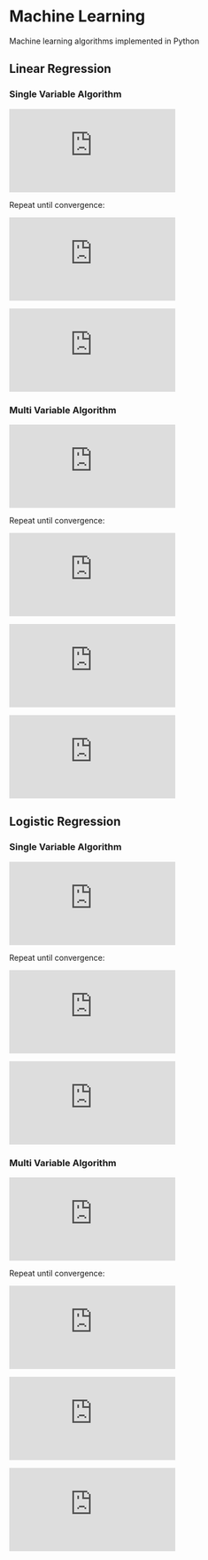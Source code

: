 # Machine Learning
Machine learning algorithms implemented in Python

## Linear Regression



### Single Variable Algorithm

![formula](http://latex.codecogs.com/svg.latex?h_%5Ctheta%28x%29%3D%5Ctheta_0%2B%5Ctheta_1x)

Repeat until convergence:

![formula](http://latex.codecogs.com/svg.latex?%5Ctheta_0%3D%5Ctheta_0-%5Cfrac%7B%5Calpha%7D%7Bm%7D%5Csum_%7Bi%3D1%7D%5E%7Bm%7D%28h_%5Ctheta%28x_i%29-y_i%29)

![formula](http://latex.codecogs.com/svg.latex?%5Ctheta_1%3D%5Ctheta_1-%5Cfrac%7B%5Calpha%7D%7Bm%7D%5Csum_%7Bi%3D1%7D%5E%7Bm%7D%28h_%5Ctheta%28x_i%29-y_i%29x_i)

### Multi Variable Algorithm

![formula](http://latex.codecogs.com/svg.latex?h_%5Ctheta%28x%2Cy%29%3D%5Ctheta_0%2B%5Ctheta_1x%2B%5Ctheta_2y)

Repeat until convergence:

![formula](http://latex.codecogs.com/svg.latex?%5Ctheta_0%3D%5Ctheta_0-%5Cfrac%7B%5Calpha%7D%7Bm%7D%5Csum_%7Bi%3D1%7D%5E%7Bm%7D%28h_%5Ctheta%28x_i%2Cy_i%29-z_i%29)

![formula](http://latex.codecogs.com/svg.latex?%5Ctheta_1%3D%5Ctheta_1-%5Cfrac%7B%5Calpha%7D%7Bm%7D%5Csum_%7Bi%3D1%7D%5E%7Bm%7D%28h_%5Ctheta%28x_i%2Cy_i%29-z_i%29x_i)

![formula](http://latex.codecogs.com/svg.latex?%5Ctheta_2%3D%5Ctheta_2-%5Cfrac%7B%5Calpha%7D%7Bm%7D%5Csum_%7Bi%3D1%7D%5E%7Bm%7D%28h_%5Ctheta%28x_i%2Cy_i%29-z_i%29y_i)

## Logistic Regression

### Single Variable Algorithm

![formula](http://latex.codecogs.com/svg.latex?h_%5Ctheta%28x%29%3D%5Cfrac%7B1%7D%7B1%2Be%5E%7B-%28%5Ctheta_0%2B%5Ctheta_1x%29%7D%7D)

Repeat until convergence:

![formula](http://codecogs.com/svg.latex?%5Ctheta_0%3D%5Ctheta_0-%5Calpha%5Csum_%7Bi%3D1%7D%5E%7Bm%7D%28h_%5Ctheta%28x_i%29-y_i%29)

![formula](http://codecogs.com/svg.latex?%5Ctheta_1%3D%5Ctheta_1-%5Calpha%5Csum_%7Bi%3D1%7D%5E%7Bm%7D%28h_%5Ctheta%28x_i%29-y_i%29x_i)

### Multi Variable Algorithm

![formula](http://latex.codecogs.com/svg.latex?h_%5Ctheta%28x%2Cy%29%3D%5Cfrac%7B1%7D%7B1%2Be%5E%7B-%28%5Ctheta_0%2B%5Ctheta_1x%2B%5Ctheta_2y%29%7D%7D)

Repeat until convergence:

![formula](http://codecogs.com/svg.latex?%5Ctheta_0%3D%5Ctheta_0-%5Calpha%5Csum_%7Bi%3D1%7D%5E%7Bm%7D%28h_%5Ctheta%28x_i%2Cy_i%29-z_i%29)

![formula](http://codecogs.com/svg.latex?%5Ctheta_1%3D%5Ctheta_1-%5Calpha%5Csum_%7Bi%3D1%7D%5E%7Bm%7D%28h_%5Ctheta%28x_i%2Cy_i%29-z_i%29x_i)

![formula](http://codecogs.com/svg.latex?%5Ctheta_2%3D%5Ctheta_2-%5Calpha%5Csum_%7Bi%3D1%7D%5E%7Bm%7D%28h_%5Ctheta%28x_i%2Cy_i%29-z_i%29y_i)

